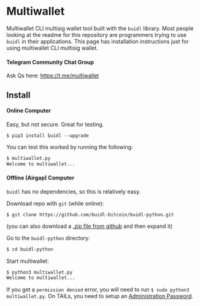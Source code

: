 # Multiwallet

Multiwallet CLI multisig wallet tool built with the `buidl` library.
Most people looking at the readme for this repository are programmers trying to use `buidl` in their applications.
This page has installation instructions just for using multiwallet CLI multisig wallet.

#### Telegram Community Chat Group
Ask Qs here: 
<https://t.me/multiwallet>

## Install

#### Online Computer

Easy, but not secure. Great for testing.

```
$ pip3 install buidl --upgrade
```

You can test this worked by running the following:
```bash
$ multiwallet.py
Welcome to multiwallet...
```

#### Offline (Airgap) Computer
`buidl` has no dependencies, so this is relatively easy.

Download repo with `git` (while online):
```
$ git clone https://github.com/buidl-bitcoin/buidl-python.git
```
(you can also download a [.zip file from github](https://github.com/buidl-bitcoin/buidl-python/archive/main.zip) and then expand it)

Go to the `buidl-python` directory:
```bash
$ cd buidl-python
```

Start multiwallet:
```bash
$ python3 multiwallet.py
Welcome to multiwallet...
```

If you get a `permission denied` error, you will need to run `$ sudo python3 multiwallet.py`.
On TAILs, you need to setup an [Administration Password](https://tails.boum.org/doc/first_steps/welcome_screen/administration_password/).
